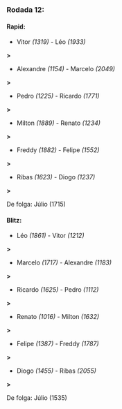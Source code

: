 ### Rodada 12:

#### Rapid:

* Vitor *(1319)*     -     Léo *(1933)*

 **>** 
* Alexandre *(1154)*     -     Marcelo *(2049)*

 **>** 
* Pedro *(1225)*     -     Ricardo *(1771)*

 **>** 
* Milton *(1889)*     -     Renato *(1234)*

 **>** 
* Freddy *(1882)*     -     Felipe *(1552)*

 **>** 
* Ribas *(1623)*     -     Diogo *(1237)*

 **>** 

De folga: Júlio (1715)

#### Blitz:

* Léo *(1861)*     -     Vitor *(1212)*

 **>** 
* Marcelo *(1717)*     -     Alexandre *(1183)*

 **>** 
* Ricardo *(1625)*     -     Pedro *(1112)*

 **>** 
* Renato *(1016)*     -     Milton *(1632)*

 **>** 
* Felipe *(1387)*     -     Freddy *(1787)*

 **>** 
* Diogo *(1455)*     -     Ribas *(2055)*

 **>** 

De folga: Júlio (1535)

